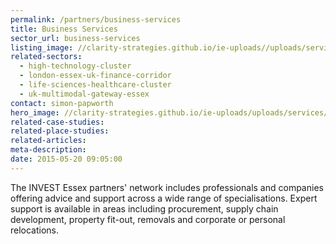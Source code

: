 ```yaml
---
permalink: /partners/business-services
title: Business Services
sector_url: business-services
listing_image: //clarity-strategies.github.io/ie-uploads//uploads/services/Other_List_555x300.jpg
related-sectors:
  - high-technology-cluster
  - london-essex-uk-finance-corridor
  - life-sciences-healthcare-cluster
  - uk-multimodal-gateway-essex
contact: simon-papworth
hero_image: //clarity-strategies.github.io/ie-uploads/uploads/services/Other_1980x600.jpg
related-case-studies:
related-place-studies:
related-articles:
meta-description:
date: 2015-05-20 09:05:00
---
```



The INVEST Essex partners' network includes professionals and companies offering advice and support across a wide range of specialisations. 
Expert support is available in areas including procurement, supply chain development, property fit-out, removals and corporate or personal 
relocations.